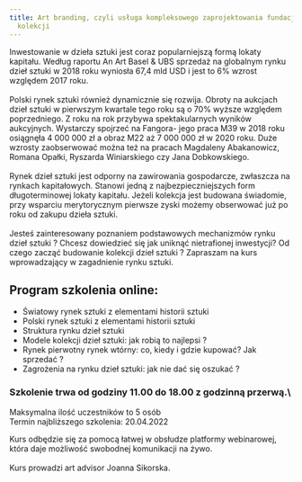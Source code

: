 ```yaml
---
title: Art branding, czyli usługa kompleksowego zaprojektowania fundacji i jej
  kolekcji
---
```

Inwestowanie w dzieła sztuki jest coraz popularniejszą formą lokaty kapitału. Według raportu An Art Basel & UBS sprzedaż na globalnym rynku dzieł sztuki w 2018 roku wyniosła 67,4 mld USD i jest to 6% wzrost względem 2017 roku.\
\
Polski rynek sztuki również dynamicznie się rozwija. Obroty na aukcjach dzieł sztuki w pierwszym kwartale tego roku są o 70% wyższe względem poprzedniego. Z roku na rok przybywa spektakularnych wyników aukcyjnych. Wystarczy spojrzeć na Fangora- jego praca M39 w 2018 roku osiągnęła 4 000 000 zł a obraz M22 aż 7 000 000 zł w 2020 roku. Duże wzrosty zaobserwować można też na pracach Magdaleny Abakanowicz, Romana Opałki, Ryszarda Winiarskiego czy Jana Dobkowskiego.\
\
Rynek dzieł sztuki jest odporny na zawirowania gospodarcze, zwłaszcza na rynkach kapitałowych. Stanowi jedną z najbezpieczniejszych form długoterminowej lokaty kapitału. Jeżeli kolekcja jest budowana świadomie, przy wsparciu merytorycznym pierwsze zyski możemy obserwować już po roku od zakupu dzieła sztuki.\
\
Jesteś zainteresowany poznaniem podstawowych mechanizmów rynku dzieł sztuki ? Chcesz dowiedzieć się jak uniknąć nietrafionej inwestycji? Od czego zacząć budowanie kolekcji dzieł sztuki ? Zapraszam na kurs wprowadzający w zagadnienie rynku sztuki.

## Program szkolenia online:

* Światowy rynek sztuki z elementami historii sztuki
* Polski rynek sztuki z elementami historii sztuki
* Struktura rynku dzieł sztuki
* Modele kolekcji dzieł sztuki: jak robią to najlepsi ?
* Rynek pierwotny rynek wtórny: co, kiedy i gdzie kupować? Jak sprzedać ?
* Zagrożenia na rynku dzieł sztuki: jak nie dać się oszukać ?

### Szkolenie trwa od godziny 11.00 do 18.00 z godzinną przerwą.\

Maksymalna ilość uczestników to 5 osób\
Termin najbliższego szkolenia: 20.04.2022

Kurs odbędzie się za pomocą łatwej w obsłudze platformy webinarowej, która daje możliwość swobodnej komunikacji na żywo.\
\
Kurs prowadzi art advisor Joanna Sikorska.